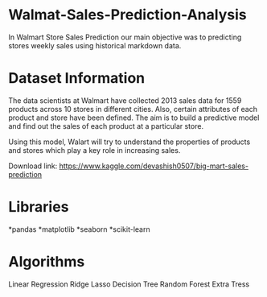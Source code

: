 # Walmat-Sales-Prediction-Analysis
In Walmart Store Sales Prediction our main objective was to predicting stores weekly sales using historical markdown data.

# Dataset Information
The data scientists at Walmart have collected 2013 sales data for 1559 products across 10 stores in different cities. Also, certain attributes of each product and store have been defined. The aim is to build a predictive model and find out the sales of each product at a particular store.

Using this model, Walart will try to understand the properties of products and stores which play a key role in increasing sales.

Download link: https://www.kaggle.com/devashish0507/big-mart-sales-prediction

# Libraries
*pandas
*matplotlib
*seaborn
*scikit-learn

# Algorithms
Linear Regression
Ridge
Lasso
Decision Tree
Random Forest
Extra Tress
